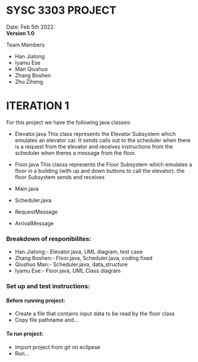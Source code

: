 # SYSC 3303 PROJECT

Date: Feb 5th 2022.  
**Version 1.0**

Team Members
- Han Jiatong
- Iyamu Ese
- Man Qiushuo
- Zhang Boshen
- Zhu Ziheng

# ITERATION 1 
For this project we have the following java classes:
- Elevator.java
 This class represents the Elevator Subsystem which emulates an elevator car. It sends
 calls out to the scheduler when there is a request from the elevator and receives instructions
 from the scheduler when theres a message from the floor.

- Floor.java
 This classs represents the Floor Subsystem which emulates a floor in a building (with 
 up and down buttons to call the elevator). the floor Subsystem sends and receives 

- Main.java
- Scheduler.java
- RequestMessage
- ArrivalMessage

### Breakdown of responibilites:
- Han Jiatong:- Elevator.java, UML diagram, test case
- Zhang Boshen:- Floor.java, Scheduler.java, coding fixed
- Qiushuo Man:- Scheduler.java, data_structure
- Iyamu Ese:- Floor.java, UML Class diagram

### Set up and test instructions:
#### Before running project:
- Create a file that contains input data to be read by the floor class
- Copy file pathname and...

#### To run project:
- Import project from git on eclipese
- Run...
